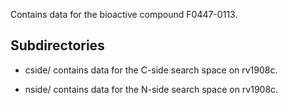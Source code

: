 Contains data for the bioactive compound F0447-0113.

## Subdirectories

- cside/ contains data for the C-side search space on rv1908c.

- nside/ contains data for the N-side search space on rv1908c.

